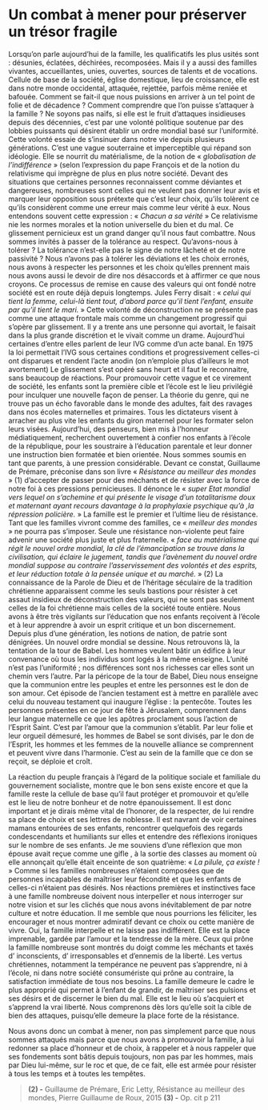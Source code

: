 # Un combat à mener pour préserver un trésor fragile


Lorsqu’on parle aujourd’hui de la famille, les qualificatifs  les plus usités sont : désunies, éclatées, déchirées, recomposées. Mais il y a aussi des familles vivantes, accueillantes, unies, ouvertes, sources de talents et de vocations. Cellule de base de la société, église domestique, lieu de croissance, elle est dans notre monde occidental, attaquée, rejettée, parfois même reniée et bafouée. Comment se fait-il que nous puissions en arriver à un tel point de folie et de décadence ? Comment comprendre que l’on puisse s’attaquer à la famille ? Ne soyons pas naïfs, si elle est le fruit d’attaques insidieuses depuis des décennies, c’est par une volonté politique soutenue par des lobbies puissants qui désirent établir un ordre mondial basé sur l’uniformité. Cette volonté essaie de s’insinuer dans notre vie depuis plusieurs générations. C’est une vague souterraine et imperceptible qui répand son idéologie. Elle se nourrit du matérialisme, de la notion de « *globalisation de l’indifférence* » (selon l’expression du pape François et de la notion du relativisme qui imprègne de plus en plus notre société. Devant des situations que certaines personnes reconnaissent comme déviantes et dangereuses, nombreuses sont celles qui ne veulent pas donner leur avis et marquer leur opposition sous prétexte que c’est leur choix, qu’ils tolèrent ce qu’ils considèrent comme une erreur mais comme leur vérité à eux. Nous entendons souvent cette expression : « *Chacun a sa vérité* » Ce relativisme nie les normes morales et la notion universelle du bien et du mal. Ce glissement pernicieux est un grand danger qu’il nous  faut combattre. Nous sommes invités à passer de la tolérance au respect. Qu’avons-nous à tolérer ? La tolérance n’est-elle pas le signe de notre lâcheté et de notre passivité ? Nous n’avons pas à tolérer les déviations et les choix erronés, nous avons à respecter les personnes et les choix qu’elles prennent mais nous avons aussi le devoir de dire nos désaccords et à affirmer ce que nous croyons. Ce processus de remise en cause des valeurs qui ont fondé notre société est en route déjà depuis longtemps. Jules Ferry disait : « *celui qui tient la femme, celui-là tient tout, d’abord parce qu’il tient l’enfant, ensuite par qu’il tient le mari.* » Cette volonté de déconstruction ne se présente pas comme une attaque frontale mais comme un changement progressif qui s’opère par glissement. Il y a trente ans une personne qui avortait, le faisait dans la plus grande discrétion et le vivait comme un drame. Aujourd’hui certaines d’entre elles parlent de leur IVG comme d’un acte banal. En 1975 la loi permettait l’IVG sous certaines conditions et progressivement celles-ci ont disparues et rendent l’acte anodin (on n’emploie plus d’ailleurs le mot avortement) Le glissement s’est opéré sans heurt et il faut le reconnaitre, sans beaucoup de réactions. Pour promouvoir cette vague et ce virement de société, les enfants sont la première cible et l’école est le lieu privilégié pour inculquer une nouvelle façon de penser. La théorie du genre, qui ne trouve pas un écho favorable dans le monde des adultes, fait des ravages dans nos écoles maternelles et primaires. Tous les dictateurs visent à arracher au plus vite les enfants du giron maternel pour les formater selon leurs visées. Aujourd’hui, des penseurs, bien mis à l’honneur médiatiquement, recherchent ouvertement à confier nos enfants à l’école de la république, pour les soustraire à l’éducation parentale et leur donner une instruction bien formatée et bien orientée. Nous sommes soumis en tant que parents, à une pression considérable. Devant ce constat, Guillaume de Prémare, préconise dans son livre « *Résistance au meilleur des mondes* » (1)  d’accepter de passer pour des méchants et de résister avec la force de notre foi à ces pressions pernicieuses. Il dénonce le « *super Etat mondial vers lequel on s’achemine et qui présente le visage d’un totalitarisme doux et maternant ayant recours davantage à la prophylaxie psychique qu’à ,la répression policière.* »  La famille est le premier et l’ultime lieu de résistance.  Tant que les familles vivront comme des familles, ce « *meilleur des mondes* » ne pourra pas s’imposer. Seule une résistance non-violente peut faire advenir une société plus juste et plus fraternelle. « *face  au matérialisme qui régit le nouvel ordre mondial, la clé de l’émancipation se trouve dans la civilisation, qui éclaire le jugement, tandis que l’avènement du nouvel ordre mondial suppose au contraire l’asservissement des volontés et des esprits, et leur réduction totale à la pensée unique et au marché.* » (2)  La connaissance de la Parole de Dieu et de l’héritage séculaire de la tradition chrétienne apparaissent comme les seuls bastions pour résister à cet assaut insidieux de déconstruction des valeurs, qui ne sont pas seulement celles de la foi chrétienne mais celles de la société toute entière. Nous avons à être très vigilants sur l’éducation que nos enfants reçoivent à l’école et à leur apprendre à avoir un esprit critique et un bon discernement. Depuis plus d’une génération, les notions de nation, de patrie sont dénigrées. Un nouvel ordre mondial se dessine. Nous retrouvons là, la tentation de la tour de Babel. Les hommes veulent bâtir un édifice à leur convenance où tous les individus sont logés à la même enseigne. L’unité n’est pas l’uniformité ; nos différences sont nos richesses car elles sont un chemin vers l’autre. Par la péricope de la tour de Babel, Dieu nous enseigne que la communion entre les peuples et entre les personnes est le don de son amour. Cet épisode de l’ancien testament est à mettre en parallèle avec celui du nouveau testament qui inaugure l’église : la pentecôte. Toutes les personnes présentes en ce jour de fête à Jérusalem, comprennent dans leur langue maternelle ce que les apôtres proclament sous l’action de l’Esprit Saint. C’est par l’amour que la communion s’établit. Par leur folie et leur orgueil démesuré, les hommes de Babel se sont divisés, par le don de l’Esprit, les hommes et les femmes de la nouvelle alliance se comprennent et peuvent vivre dans l’harmonie. C’est au sein de la famille que ce don se reçoit, se déploie et croît. 

   La réaction du peuple français à l’égard de la politique sociale et familiale du gouvernement socialiste, montre que le bon sens existe encore et que la famille reste la cellule de base qu’il faut protéger et promouvoir et qu’elle est le lieu de notre bonheur et de notre épanouissement. Il est donc important et je dirais même vital de l’honorer, de la respecter, de lui rendre sa place de choix et ses lettres de noblesse. Il est navrant de voir certaines mamans entourées de ses enfants, rencontrer quelquefois des regards condescendants et humiliants sur elles et entendre des réflexions ironiques sur le nombre de ses enfants. Je me souviens d’une réflexion que mon épouse avait reçue comme une gifle , à la sortie des classes au moment où elle annonçait qu’elle était enceinte de son quatrième: « *La pilule, ça existe !* » Comme si les familles nombreuses n’étaient composées que de personnes incapables de maîtriser leur fécondité et que les enfants de celles-ci n’étaient pas désirés. Nos réactions premières et instinctives face à une famille nombreuse doivent nous interpeller et nous interroger sur notre vision et sur les clichés que nous avons inévitablement de par notre culture et notre éducation. Il me semble que nous pourrions les féliciter, les encourager et nous montrer admiratif devant ce choix ou cette manière de vivre. Oui, la famille interpelle et ne laisse pas indifférent. Elle est la place imprenable, gardée par l’amour et la tendresse de la mère. Ceux qui prône la famillle nombreuse sont montrés du doigt comme les méchants et taxés d’ inconscients,  d’ irresponsables et d’ennemis de la liberté. Les vertus chrétiennes, notamment la tempérance ne peuvent pas s’apprendre, ni à l’école, ni dans notre société consumériste qui prône au contraire, la satisfaction immédiate de tous nos besoins.  La famille demeure le cadre le plus approprié qui permet à l’enfant de grandir, de maîtriser ses pulsions et ses désirs et de discerner le bien du mal. Elle est le lieu où s’acquiert et s’apprend la vrai liberté. Nous comprenons  dès lors qu’elle soit la cible de bien des attaques, puisqu’elle demeure la place forte de la résistance.

   Nous avons donc un combat à mener, non pas simplement parce que nous sommes attaqués mais parce que nous avons à promouvoir la famille, à lui redonner sa place d’honneur et de choix, à rappeler et à nous rappeler que ses fondements sont bâtis depuis toujours, non pas par les hommes, mais par Dieu lui-même, sur le roc et que, de ce fait, elle est armée pour résister à tous les temps et à toutes les tempêtes. 
 	
>**(2) -** Guillaume de Prémare, Eric Letty, Résistance au meilleur des mondes, Pierre Guillaume de Roux, 2015
>**(3) -** Op. cit  p 211

